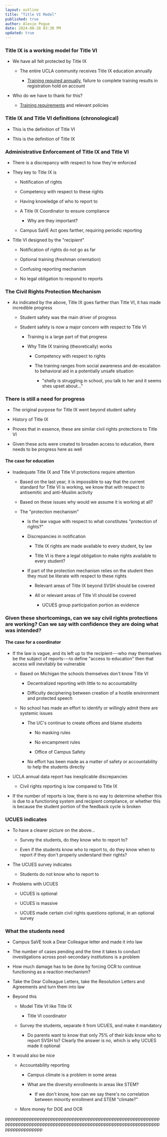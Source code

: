 ```yaml
---
layout: outline
title: "Title VI Model"
published: true
author: Alexie Pogue
date: 2024-08-28 03:30 PM
updated: true
---
```


###  Title IX is a working model for Title VI 

- We have all felt protected by Title IX

	- The entire UCLA community receives Title IX education annually 

		- [Training required annually](https://sexualharassment.ucla.edu/education-training/undergraduate-students), failure to complete training results in registration hold on account 

- Who do we have to thank for this? 

	- [Training requirements](https://equity.ucla.edu/education/mandatory-trainings/t9-sexual-violence-sexual-harassment-training/#student) and relevant policies 

### Title IX and Title VI definitions (chronological)

- This is the definition of Title VI

- This is the definition of Title IX

### Administrative Enforcement of Title IX and Title VI

- There is a discrepancy with respect to how they're enforced

- They key to Title IX is

	- Notification of rights

	- Competency with respect to these rights 

	- Having knowledge of who to report to 

	- A Title IX Coordinator to ensure compliance 

		- Why are they important? 

	- Campus SaVE Act goes farther, requiring periodic reporting

- Title VI designed by the "recipient" 

	- Notification of rights do not go as far

	- Optional training (freshman orientation)

	- Confusing reporting mechanism

	- No legal obligation to respond to reports 


### The Civil Rights Protection Mechanism 

- As indicated by the above, Title IX goes farther than Title VI, it has made incredible progress

	- Student safety was the main driver of progress 

	- Student safety is now a major concern with respect to Title VI

		- Training is a large part of that progress

		- Why Title IX training (theoretically) works 

			- Competency with respect to rights

			- The training ranges from social awareness and de-escalation to behavioral aid in a potentially unsafe situation 

				- "shelly is struggling in school, you talk to her and it seems shes upset about..."

### There is still a need for progress 

- The original purpose for Title IX went beyond student safety

- History of Title IX 

- Proves that in essence, these are similar civil rights protections to Title VI

- Given these acts were created to broaden access to education, there needs to be progress here as well	

#### The case for education 

- Inadequate Title IX and Title VI protections require attention 

	- Based on the last year, it is impossible to say that the current standard for Title VI is working, we know that with respect to antisemitic and anti-Muslim activity

	- Based on these issues why would we assume it is working at all? 

	- The "protection mechanism"

		- Is the law vague with respect to what constitutes "protection of rights?"

		- Discrepancies in notification 

			- Title IX rights are made available to every student, by law

			- Title VI is there a legal obligation to make rights available to every student? 

		- If part of the protection mechanism relies on the student then they must be literate with respect to these rights

			- Relevant areas of Title IX beyond SVSH should be covered

			- All or relevant areas of Title VI should be covered

				- UCUES group participation portion as evidence

### Given these shortcomings, can we say civil rights protections are working? Can we say with confidence they are doing what was intended? 

#### The case for a coordinator

- If the law is vague, and its left up to the recipient---who may themselves be the subject of reports---to define "access to education" then that access will inevitably be vulnerable

	- Based on Michigan the schools themselves don't know Title VI 

		- Decentralized reporting with little to no accountability

		- Difficulty deciphering between creation of a hostile environment and protected speech

	- No school has made an effort to identify or willingly admit there are systemic issues 

		- The UC's continue to create offices and blame students 

			- No masking rules 

			- No encampment rules

			- Office of Campus Safety

		- No effort has been made as a matter of safety or accountability to help the students directly 

- UCLA annual data report has inexplicable discrepancies 

	- Civil rights reporting is low compared to Title IX 

- If the number of reports is low, there is no way to determine whether this is due to a functioning system and recipient compliance, or whether this is because the student portion of the feedback cycle is broken 

### UCUES indicates 

- To have a clearer picture on the above...

	- Survey the students, do they know who to report to?

	- Even if the students know who to report to, do they know when to report if they don't properly understand their rights? 

- The UCUES survey indicates

	- Students do not know who to report to

- Problems with UCUES

	- UCUES is optional 

	- UCUES is massive 

	- UCUES made certain civil rights questions optional, in an optional survey 

### What the students need 

- Campus SaVE took a Dear Colleague letter and made it into law

- The number of cases pending and the time it takes to conduct investigations across post-secondary institutions is a problem

- How much damage has to be done by forcing OCR to continue functioning as a reaction mechanism? 

- Take the Dear Colleague Letters, take the Resolution Letters and Agreements and turn them into law

- Beyond this

	- Model Title VI like Title IX

		- Title VI coordinator

	- Survey the students, separate it from UCUES, and make it mandatory 

		- Do parents want to know that only 75% of their kids know who to report SVSH to? Clearly the answer is no, which is why UCUES made it optional 

- It would also be nice 

	- Accountability reporting

		- Campus climate is a problem in some areas

		- What are the diversity enrollments in areas like STEM?

			- If we don't know, how can we say there's no correlation between minority enrollment and STEM "climate?"

	- More money for DOE and OCR 

pppppppppppppppppppppppppppppppppppppppppppppppppppppppppppppppppppppppppppppppppppppppppppppppppppppppppppppppppppppppppppppppppp